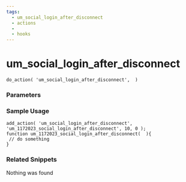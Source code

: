```yaml
---
tags: 
  - um_social_login_after_disconnect
  - actions
  - 
  - hooks
---
```

# um\_social\_login\_after\_disconnect

``` php:no-line-numbers
do_action( 'um_social_login_after_disconnect',  )
```
<div class='hook-sep'></div>

### Parameters

<div class='hook-sep'></div>



### Sample Usage

``` php:no-line-numbers
add_action( 'um_social_login_after_disconnect', 'um_1172023_social_login_after_disconnect', 10, 0 );
function um_1172023_social_login_after_disconnect(  ){
 // do something
}
```
<div class='hook-sep'></div>



### Related Snippets

Nothing was found

